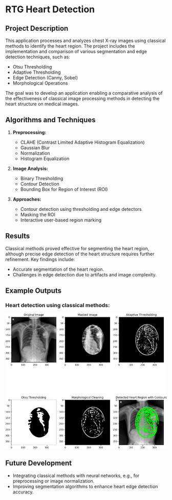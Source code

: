 # RTG Heart Detection

## Project Description

This application processes and analyzes chest X-ray images using classical methods to identify the heart region. The project includes the implementation and comparison of various segmentation and edge detection techniques, such as:

- Otsu Thresholding
- Adaptive Thresholding
- Edge Detection (Canny, Sobel)
- Morphological Operations

The goal was to develop an application enabling a comparative analysis of the effectiveness of classical image processing methods in detecting the heart structure on medical images.

## Algorithms and Techniques

1. **Preprocessing:**
   - CLAHE (Contrast Limited Adaptive Histogram Equalization)
   - Gaussian Blur
   - Normalization
   - Histogram Equalization

2. **Image Analysis:**
   - Binary Thresholding
   - Contour Detection
   - Bounding Box for Region of Interest (ROI)

3. **Approaches:**
   - Contour detection using thresholding and edge detectors
   - Masking the ROI
   - Interactive user-based region marking

## Results

Classical methods proved effective for segmenting the heart region, although precise edge detection of the heart structure requires further refinement. Key findings include:

- Accurate segmentation of the heart region.
- Challenges in edge detection due to artifacts and image complexity.

## Example Outputs

### Heart detection using classical methods:
![Heart Segmentation Result](./images/detected_heart_with_contours.png)


## Future Development

- Integrating classical methods with neural networks, e.g., for preprocessing or image normalization.
- Improving segmentation algorithms to enhance heart edge detection accuracy.
